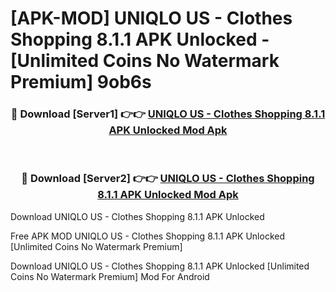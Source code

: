 # [APK-MOD] UNIQLO US - Clothes Shopping 8.1.1 APK Unlocked - [Unlimited Coins No Watermark Premium] 9ob6s



<div align="center">
<h3>🔴 Download [Server1] 👉👉 <a href="https://momento.my/?title=UNIQLO_US_-_Clothes_Shopping_8.1.1_APK_Unlocked">UNIQLO US - Clothes Shopping 8.1.1 APK Unlocked Mod Apk</a></h3><br>

<h3>🔴 Download [Server2] 👉👉 <a href="https://momento.my/?title=UNIQLO_US_-_Clothes_Shopping_8.1.1_APK_Unlocked">UNIQLO US - Clothes Shopping 8.1.1 APK Unlocked Mod Apk</a></h3>
</div>



Download UNIQLO US - Clothes Shopping 8.1.1 APK Unlocked 

Free APK MOD UNIQLO US - Clothes Shopping 8.1.1 APK Unlocked [Unlimited Coins No Watermark Premium]

Download UNIQLO US - Clothes Shopping 8.1.1 APK Unlocked [Unlimited Coins No Watermark Premium] Mod For Android
